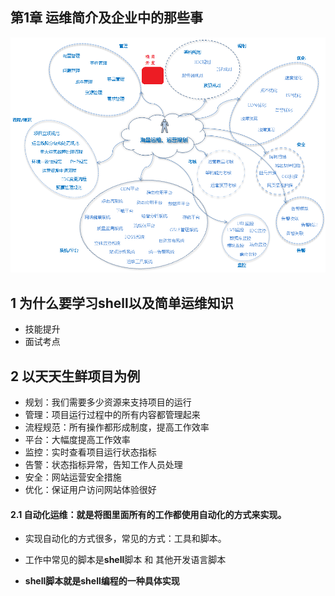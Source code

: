 ## 第1章 运维简介及企业中的那些事

![clip_image_px_1](/images/clip_image_px_1.png)

## 1 为什么要学习shell以及简单运维知识
  - 技能提升
  - 面试考点

## 2 以天天生鲜项目为例
- 规划：我们需要多少资源来支持项目的运行
- 管理：项目运行过程中的所有内容都管理起来
- 流程规范：所有操作都形成制度，提高工作效率
- 平台：大幅度提高工作效率
- 监控：实时查看项目运行状态指标
- 告警：状态指标异常，告知工作人员处理
- 安全：网站运营安全措施
- 优化：保证用户访问网站体验很好

#### 2.1 自动化运维：就是将图里面所有的工作都使用自动化的方式来实现。
- 实现自动化的方式很多，常见的方式：工具和脚本。

- 工作中常见的脚本是**shell**脚本 和 其他开发语言脚本

- **shell脚本就是shell编程的一种具体实现**


